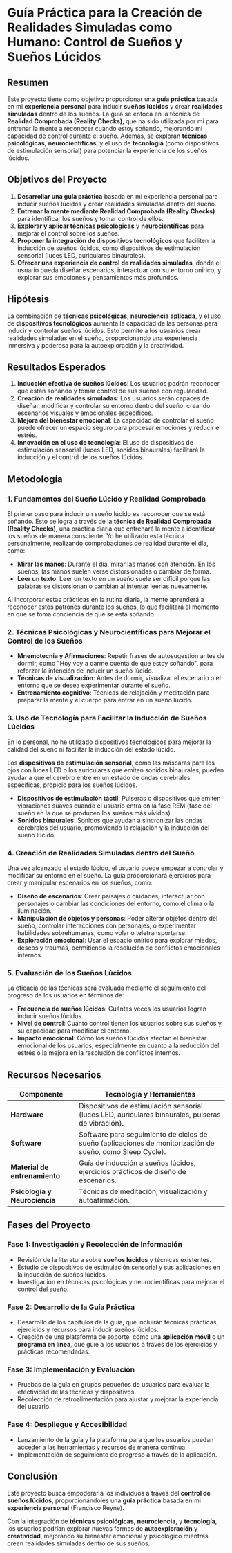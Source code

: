 # **Guía Práctica para la Creación de Realidades Simuladas como Humano: Control de Sueños y Sueños Lúcidos**

## **Resumen**

Este proyecto tiene como objetivo proporcionar una **guía práctica** basada en mi **experiencia personal** para inducir **sueños lúcidos** y crear **realidades simuladas** dentro de los sueños. La guía se enfoca en la técnica de **Realidad Comprobada (Reality Checks)**, que ha sido utilizada por mi para entrenar la mente a reconocer cuando estoy soñando, mejorando mi capacidad de control durante el sueño. Además, se exploran **técnicas psicológicas**, **neurocientíficas**, y el uso de **tecnología** (como dispositivos de estimulación sensorial) para potenciar la experiencia de los sueños lúcidos.

## **Objetivos del Proyecto**

1. **Desarrollar una guía práctica** basada en mi experiencia personal para inducir sueños lúcidos y crear realidades simuladas dentro del sueño.
2. **Entrenar la mente mediante Realidad Comprobada (Reality Checks)** para identificar los sueños y tomar control de ellos.
3. **Explorar y aplicar técnicas psicológicas** y **neurocientíficas** para mejorar el control sobre los sueños.
4. **Proponer la integración de dispositivos tecnológicos** que faciliten la inducción de sueños lúcidos, como dispositivos de estimulación sensorial (luces LED, auriculares binaurales).
5. **Ofrecer una experiencia de control de realidades simuladas**, donde el usuario pueda diseñar escenarios, interactuar con su entorno onírico, y explorar sus emociones y pensamientos más profundos.

## **Hipótesis**

La combinación de **técnicas psicológicas**, **neurociencia aplicada**, y el uso de **dispositivos tecnológicos** aumenta la capacidad de las personas para inducir y controlar sueños lúcidos. Esto permite a los usuarios crear realidades simuladas en el sueño, proporcionando una experiencia inmersiva y poderosa para la autoexploración y la creatividad.

## **Resultados Esperados**

1. **Inducción efectiva de sueños lúcidos**: Los usuarios podrán reconocer que están soñando y tomar control de sus sueños con regularidad.
2. **Creación de realidades simuladas**: Los usuarios serán capaces de diseñar, modificar y controlar su entorno dentro del sueño, creando escenarios visuales y emocionales específicos.
3. **Mejora del bienestar emocional**: La capacidad de controlar el sueño puede ofrecer un espacio seguro para procesar emociones y reducir el estrés.
4. **Innovación en el uso de tecnología**: El uso de dispositivos de estimulación sensorial (luces LED, sonidos binaurales) facilitará la inducción y el control de los sueños lúcidos.

## **Metodología**

### **1. Fundamentos del Sueño Lúcido y Realidad Comprobada**

El primer paso para inducir un sueño lúcido es reconocer que se está soñando. Esto se logra a través de la **técnica de Realidad Comprobada (Reality Checks)**, una práctica diaria que entrenará la mente a identificar los sueños de manera consciente. Yo he utilizado esta técnica personalmente, realizando comprobaciones de realidad durante el día, como:

- **Mirar las manos**: Durante el día, mirar las manos con atención. En los sueños, las manos suelen verse distorsionadas o cambiar de forma.
- **Leer un texto**: Leer un texto en un sueño suele ser difícil porque las palabras se distorsionan o cambian al intentar leerlas nuevamente.
  
Al incorporar estas prácticas en la rutina diaria, la mente aprenderá a reconocer estos patrones durante los sueños, lo que facilitará el momento en que se toma conciencia de que se está soñando.

### **2. Técnicas Psicológicas y Neurocientíficas para Mejorar el Control de los Sueños**

- **Mnemotecnia y Afirmaciones**: Repetir frases de autosugestión antes de dormir, como "Hoy voy a darme cuenta de que estoy soñando", para reforzar la intención de inducir un sueño lúcido.
- **Técnicas de visualización**: Antes de dormir, visualizar el escenario o el entorno que se desea experimentar durante el sueño.
- **Entrenamiento cognitivo**: Técnicas de relajación y meditación para preparar la mente y el cuerpo para entrar en un sueño lúcido.

### **3. Uso de Tecnología para Facilitar la Inducción de Sueños Lúcidos**

En lo personal, no he utilizado dispositivos tecnológicos para mejorar la calidad del sueño ni facilitar la inducción del estado lúcido. 

Los **dispositivos de estimulación sensorial**, como las máscaras para los ojos con luces LED o los auriculares que emiten sonidos binaurales, pueden ayudar a que el cerebro entre en un estado de ondas cerebrales específicas, propicio para los sueños lúcidos.

- **Dispositivos de estimulación táctil**: Pulseras o dispositivos que emiten vibraciones suaves cuando el usuario entra en la fase REM (fase del sueño en la que se producen los sueños más vívidos).
- **Sonidos binaurales**: Sonidos que ayudan a sincronizar las ondas cerebrales del usuario, promoviendo la relajación y la inducción del sueño lúcido.

### **4. Creación de Realidades Simuladas dentro del Sueño**

Una vez alcanzado el estado lúcido, el usuario puede empezar a controlar y modificar su entorno en el sueño. La guía proporcionará ejercicios para crear y manipular escenarios en los sueños, como:

- **Diseño de escenarios**: Crear paisajes o ciudades, interactuar con personajes o cambiar las condiciones del entorno, como el clima o la iluminación.
- **Manipulación de objetos y personas**: Poder alterar objetos dentro del sueño, controlar interacciones con personajes, o experimentar habilidades sobrehumanas, como volar o teletransportarse.
- **Exploración emocional**: Usar el espacio onírico para explorar miedos, deseos y traumas, permitiendo la resolución de conflictos emocionales internos.

### **5. Evaluación de los Sueños Lúcidos**

La eficacia de las técnicas será evaluada mediante el seguimiento del progreso de los usuarios en términos de:

- **Frecuencia de sueños lúcidos**: Cuántas veces los usuarios logran inducir sueños lúcidos.
- **Nivel de control**: Cuánto control tienen los usuarios sobre sus sueños y su capacidad para modificar el entorno.
- **Impacto emocional**: Cómo los sueños lúcidos afectan el bienestar emocional de los usuarios, especialmente en cuanto a la reducción del estrés o la mejora en la resolución de conflictos internos.

## **Recursos Necesarios**

| **Componente**              | **Tecnología y Herramientas** |  
|-----------------------------|-------------------------------|  
| **Hardware**                | Dispositivos de estimulación sensorial (luces LED, auriculares binaurales, pulseras de vibración). |  
| **Software**                | Software para seguimiento de ciclos de sueño (aplicaciones de monitorización de sueño, como Sleep Cycle). |  
| **Material de entrenamiento** | Guía de inducción a sueños lúcidos, ejercicios prácticos de diseño de escenarios. |  
| **Psicología y Neurociencia** | Técnicas de meditación, visualización y autoafirmación. |  

## **Fases del Proyecto**

### **Fase 1: Investigación y Recolección de Información**
- Revisión de la literatura sobre **sueños lúcidos** y técnicas existentes.
- Estudio de dispositivos de estimulación sensorial y sus aplicaciones en la inducción de sueños lúcidos.
- Investigación en técnicas psicológicas y neurocientíficas para mejorar el control del sueño.

### **Fase 2: Desarrollo de la Guía Práctica**
- Desarrollo de los capítulos de la guía, que incluirán técnicas prácticas, ejercicios y recursos para inducir sueños lúcidos.
- Creación de una plataforma de soporte, como una **aplicación móvil** o un **programa en línea**, que guíe a los usuarios a través de los ejercicios y prácticas recomendadas.

### **Fase 3: Implementación y Evaluación**
- Pruebas de la guía en grupos pequeños de usuarios para evaluar la efectividad de las técnicas y dispositivos.
- Recolección de retroalimentación para ajustar y mejorar la experiencia del usuario.

### **Fase 4: Despliegue y Accesibilidad**
- Lanzamiento de la guía y la plataforma para que los usuarios puedan acceder a las herramientas y recursos de manera continua.
- Implementación de seguimiento de progreso a través de la aplicación.

## **Conclusión**

Este proyecto busca empoderar a los individuos a través del **control de sueños lúcidos**, proporcionándoles una **guía práctica** basada en mi **experiencia personal** (Francisco Reyne).

Con la integración de **técnicas psicológicas**, **neurociencia**, y **tecnología**, los usuarios podrían explorar nuevas formas de **autoexploración** y **creatividad**, mejorando su bienestar emocional y psicológico mientras crean realidades simuladas dentro de sus sueños.

